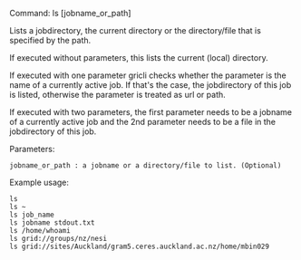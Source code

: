 Command: ls [jobname_or_path]

Lists a jobdirectory, the current directory or the directory/file that is specified by the path.

If executed without parameters, this lists the current (local) directory. 

If executed with one parameter gricli checks whether the parameter is the name of a currently active job. If that's the case, the jobdirectory of this job is listed, otherwise the parameter is treated as url or path.

If executed with two parameters, the first parameter needs to be a jobname of a currently active job and the 2nd parameter needs to be a file in the jobdirectory of this job.

Parameters:

    jobname_or_path : a jobname or a directory/file to list. (Optional)

Example usage:

	ls
    ls ~
    ls job_name
    ls jobname stdout.txt
    ls /home/whoami
    ls grid://groups/nz/nesi
    ls grid://sites/Auckland/gram5.ceres.auckland.ac.nz/home/mbin029
    



